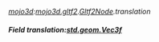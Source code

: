 _[mojo3d](../../modules/mojo3d/mojo3d-module.md):[mojo3d.gltf2](../../modules/mojo3d/mojo3d-gltf2.md).[Gltf2Node](../../modules/mojo3d/mojo3d-gltf2-gltf2node.md).translation_
##### Field translation:[std.geom.Vec3f](../../modules/std/std-geom-vec3f.md)
